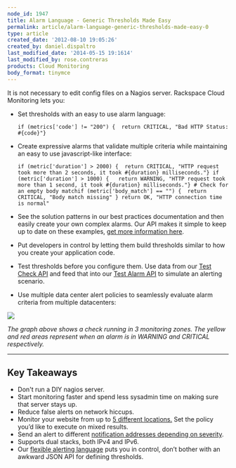 ```yaml
---
node_id: 1947
title: Alarm Language - Generic Thresholds Made Easy
permalink: article/alarm-language-generic-thresholds-made-easy-0
type: article
created_date: '2012-08-10 19:05:26'
created_by: daniel.dispaltro
last_modified_date: '2014-05-15 19:1614'
last_modified_by: rose.contreras
products: Cloud Monitoring
body_format: tinymce
---
```


It is not necessary to edit config files on a Nagios server. Rackspace
Cloud Monitoring lets you:

-   Set thresholds with an easy to use alarm language:

        if (metrics['code'] != "200") {  return CRITICAL, "Bad HTTP Status: #{code}"}

-   Create expressive alarms that validate multiple criteria while
    maintaining an easy to use javascript-like interface:

        if (metric['duration'] > 2000) {  return CRITICAL, "HTTP request took more than 2 seconds, it took #{duration} milliseconds."} if (metric['duration'] > 1000) {   return WARNING, "HTTP request took more than 1 second, it took #{duration} milliseconds."} # Check for an empty body matchif (metric['body_match'] == "") {  return CRITICAL, "Body match missing" } return OK, "HTTP connection time is normal"

-   See the solution patterns in our best practices documentation and
    then easily create your own complex alarms. Our API makes it simple
    to keep up to date on these examples, [get more information
    here](http://docs.rackspace.com/cm/api/v1.0/cm-devguide/content/service-alarm-examples.html).
-   Put developers in control by letting them build thresholds similar
    to how you create your application code.
-   Test thresholds before you configure them. Use data from our [Test
    Check
    API](http://docs.rackspace.com/cm/api/v1.0/cm-devguide/content/service-checks.html#service-checks-test)
    and feed that into our [Test Alarm
    API](http://docs.rackspace.com/cm/api/v1.0/cm-devguide/content/service-alarms.html#service-alarms-test)
    to simulate an alerting scenario.
-   Use multiple data center alert policies to seamlessly evaluate alarm
    criteria from multiple datacenters:

![](http://www.rackspace.com/knowledge_center/sites/default/files/field/image/Alarm%20Visualization_0.png)

*The graph above shows a check running in 3 monitoring zones. The yellow
and red areas represent when an alarm is in WARNING and CRITICAL
respectively.*

* * * * *

Key Takeaways
-------------

-   Don't run a DIY nagios server.
-   Start monitoring faster and spend less sysadmin time on making sure
    that server stays up.
-   Reduce false alerts on network hiccups.
-   Monitor your website from up to [5 different
    locations.](http://docs.rackspace.com/cm/api/v1.0/cm-devguide/content/service-monitoring-zones.html)
    Set the policy you&rsquo;d like to execute on mixed results.
-   Send an alert to different [notification addresses depending on
    severity](http://docs.rackspace.com/cm/api/v1.0/cm-devguide/content/service-notification-plans.html).
-   Supports dual stacks, both IPv4 and IPv6.
-   Our [flexible alerting
    language](http://docs.rackspace.com/cm/api/v1.0/cm-devguide/content/alerts-language.html)
    puts you in control, don&rsquo;t bother with an awkward JSON API for
    defining thresholds.

 

